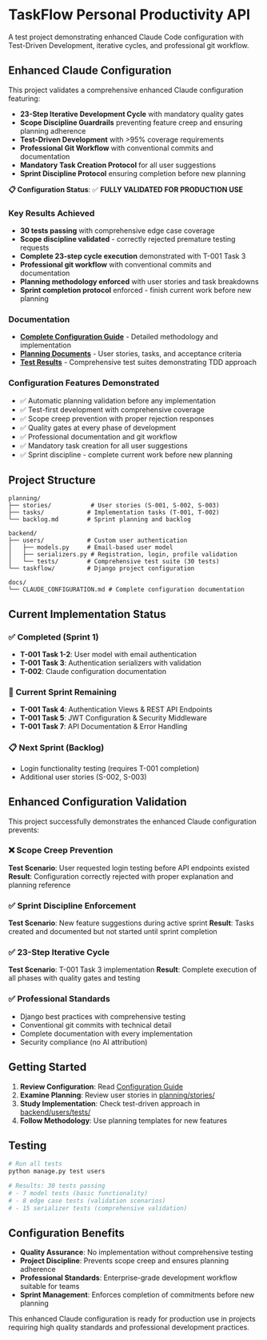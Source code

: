 # TaskFlow Personal Productivity API

A test project demonstrating enhanced Claude Code configuration with Test-Driven Development, iterative cycles, and professional git workflow.

## Enhanced Claude Configuration

This project validates a comprehensive enhanced Claude configuration featuring:

- **23-Step Iterative Development Cycle** with mandatory quality gates
- **Scope Discipline Guardrails** preventing feature creep and ensuring planning adherence
- **Test-Driven Development** with >95% coverage requirements
- **Professional Git Workflow** with conventional commits and documentation
- **Mandatory Task Creation Protocol** for all user suggestions
- **Sprint Discipline Protocol** ensuring completion before new planning

**📋 Configuration Status**: ✅ **FULLY VALIDATED FOR PRODUCTION USE**

### Key Results Achieved
- **30 tests passing** with comprehensive edge case coverage
- **Scope discipline validated** - correctly rejected premature testing requests
- **Complete 23-step cycle execution** demonstrated with T-001 Task 3
- **Professional git workflow** with conventional commits and documentation
- **Planning methodology enforced** with user stories and task breakdowns
- **Sprint completion protocol** enforced - finish current work before new planning

### Documentation
- **[Complete Configuration Guide](docs/CLAUDE_CONFIGURATION.md)** - Detailed methodology and implementation
- **[Planning Documents](planning/)** - User stories, tasks, and acceptance criteria
- **[Test Results](backend/users/tests/)** - Comprehensive test suites demonstrating TDD approach

### Configuration Features Demonstrated
- ✅ Automatic planning validation before any implementation
- ✅ Test-first development with comprehensive coverage
- ✅ Scope creep prevention with proper rejection responses
- ✅ Quality gates at every phase of development
- ✅ Professional documentation and git workflow
- ✅ Mandatory task creation for all user suggestions
- ✅ Sprint discipline - complete current work before new planning

## Project Structure

```
planning/
├── stories/           # User stories (S-001, S-002, S-003)
├── tasks/            # Implementation tasks (T-001, T-002)
└── backlog.md        # Sprint planning and backlog

backend/
├── users/            # Custom user authentication
│   ├── models.py     # Email-based user model
│   ├── serializers.py # Registration, login, profile validation
│   └── tests/        # Comprehensive test suite (30 tests)
└── taskflow/         # Django project configuration

docs/
└── CLAUDE_CONFIGURATION.md # Complete configuration documentation
```

## Current Implementation Status

### ✅ Completed (Sprint 1)
- **T-001 Task 1-2**: User model with email authentication
- **T-001 Task 3**: Authentication serializers with validation
- **T-002**: Claude configuration documentation

### 🔄 Current Sprint Remaining
- **T-001 Task 4**: Authentication Views & REST API Endpoints
- **T-001 Task 5**: JWT Configuration & Security Middleware
- **T-001 Task 7**: API Documentation & Error Handling

### 📋 Next Sprint (Backlog)
- Login functionality testing (requires T-001 completion)
- Additional user stories (S-002, S-003)

## Enhanced Configuration Validation

This project successfully demonstrates the enhanced Claude configuration prevents:

### ❌ **Scope Creep Prevention**
**Test Scenario**: User requested login testing before API endpoints existed
**Result**: Configuration correctly rejected with proper explanation and planning reference

### ✅ **Sprint Discipline Enforcement**
**Test Scenario**: New feature suggestions during active sprint
**Result**: Tasks created and documented but not started until sprint completion

### ✅ **23-Step Iterative Cycle**
**Test Scenario**: T-001 Task 3 implementation
**Result**: Complete execution of all phases with quality gates and testing

### ✅ **Professional Standards**
- Django best practices with comprehensive testing
- Conventional git commits with technical detail
- Complete documentation with every implementation
- Security compliance (no AI attribution)

## Getting Started

1. **Review Configuration**: Read [Configuration Guide](docs/CLAUDE_CONFIGURATION.md)
2. **Examine Planning**: Review user stories in [planning/stories/](planning/stories/)
3. **Study Implementation**: Check test-driven approach in [backend/users/tests/](backend/users/tests/)
4. **Follow Methodology**: Use planning templates for new features

## Testing

```bash
# Run all tests
python manage.py test users

# Results: 30 tests passing
# - 7 model tests (basic functionality)
# - 8 edge case tests (validation scenarios)
# - 15 serializer tests (comprehensive validation)
```

## Configuration Benefits

- **Quality Assurance**: No implementation without comprehensive testing
- **Project Discipline**: Prevents scope creep and ensures planning adherence
- **Professional Standards**: Enterprise-grade development workflow suitable for teams
- **Sprint Management**: Enforces completion of commitments before new planning

This enhanced Claude configuration is ready for production use in projects requiring high quality standards and professional development practices.